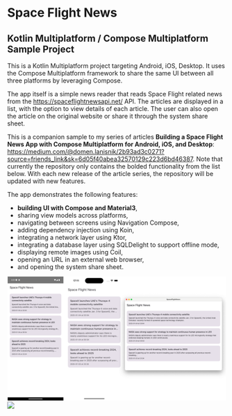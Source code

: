 # Space Flight News
## Kotlin Multiplatform / Compose Multiplatform Sample Project

This is a Kotlin Multiplatform project targeting Android, iOS, Desktop. It uses the Compose Multiplatform
framework to share the same UI between all three platforms by leveraging Compose.

The app itself is a simple news reader that reads Space Flight related news from the https://spaceflightnewsapi.net/ API.
The articles are displayed in a list, with the option to view details of each article. The user can also open the article on the
original website or share it through the system share sheet.

This is a companion sample to my series of articles **Building a Space Flight News App with Compose Multiplatform for Android, iOS, and Desktop**: https://medium.com/@domen.lanisnik/2b93ad3c0271?source=friends_link&sk=6d05f40abea32570129c223d6bd46387.
Note that currently the repository only contains the bolded functionality from the list below. With each new release of the article series, the repository will be updated with new features.

The app demonstrates the following features:
- **building UI with Compose and Material3**,
- sharing view models across platforms,
- navigating between screens using Navigation Compose,
- adding dependency injection using Koin,
- integrating a network layer using Ktor,
- integrating a database layer using SQLDelight to support offline mode,
- displaying  remote images using Coil,
- opening an URL in an external web browser,
- and opening the system share sheet.


<img src="/screenshots/final_combined.png" />

<img src="/screenshots/final_app_gif.gif" />


